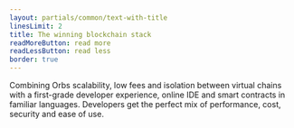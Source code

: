 ```yaml
---
layout: partials/common/text-with-title
linesLimit: 2
title: The winning blockchain stack
readMoreButton: read more
readLessButton: read less
border: true
---
```


Combining Orbs scalability, low fees and isolation between virtual chains with a first-grade developer experience, online IDE and smart contracts in familiar languages. Developers get the perfect mix of performance, cost, security and ease of use.
